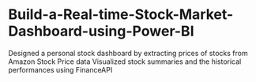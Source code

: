 # Build-a-Real-time-Stock-Market-Dashboard-using-Power-BI

Designed a personal stock dashboard by extracting prices of stocks from Amazon Stock Price data
Visualized stock summaries and the historical performances using FinanceAPI
